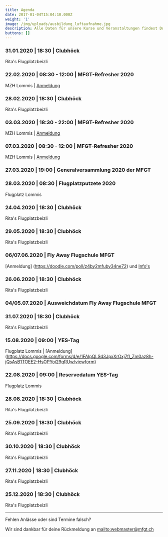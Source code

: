 ```yaml
---
title: Agenda
date: 2017-01-04T15:04:10.000Z
weight: '1'
image: /img/uploads/ausbildung_luftaufnahme.jpg
description: Alle Daten für unsere Kurse und Veranstaltungen findest Du in unserer Agenda.
buttons: []
---
```

### 31.01.2020 | 18:30 | Clubhöck

Rita's Flugplatzbeizli

### 22.02.2020 | 08:30 - 12:00 | MFGT-Refresher 2020

MZH Lommis | [Anmeldung](https://doodle.com/poll/b4hmxzmn4axebr5u)

### 28.02.2020 | 18:30 | Clubhöck

Rita's Flugplatzbeizli

### 03.03.2020 | 18:30 - 22:00 | MFGT-Refresher 2020

MZH Lommis | [Anmeldung](https://doodle.com/poll/b4hmxzmn4axebr5u)

### 07.03.2020 | 08:30 - 12:00 | MFGT-Refresher 2020

MZH Lommis | [Anmeldung](https://doodle.com/poll/b4hmxzmn4axebr5u)

### 27.03.2020 | 19:00 | Generalversammlung 2020 der MFGT

### 28.03.2020 | 08:30 | Flugplatzputzete 2020

Flugplatz Lommis

### 24.04.2020 | 18:30 | Clubhöck

Rita's Flugplatzbeizli

### 29.05.2020 | 18:30 | Clubhöck

Rita's Flugplatzbeizli

### 06/07.06.2020 | Fly Away Flugschule MFGT

[Anmeldung] (https://doodle.com/poll/z4by2mfubv34ne72) und [Info's](mailto:andre.heinzelmann@mfgt.ch)

### 26.06.2020 | 18:30 | Clubhöck

Rita's Flugplatzbeizli

### 04/05.07.2020 | Ausweichdatum Fly Away Flugschule MFGT

### 31.07.2020 | 18:30 | Clubhöck

Rita's Flugplatzbeizli

### 15.08.2020 | 09:00 | YES-Tag

Flugplatz Lommis | [Anmeldung] (https://docs.google.com/forms/d/e/1FAIpQLSd3JpxXrOxj7fl_Zm0az8h-jQsAsB1TOEE2-HsOPYoi29qRUw/viewform)

### 22.08.2020 | 09:00 | Reservedatum YES-Tag

Flugplatz Lommis

### 28.08.2020 | 18:30 | Clubhöck

Rita's Flugplatzbeizli

### 25.09.2020 | 18:30 | Clubhöck

Rita's Flugplatzbeizli

### 30.10.2020 | 18:30 | Clubhöck

Rita's Flugplatzbeizli

### 27.11.2020 | 18:30 | Clubhöck

Rita's Flugplatzbeizli

### 25.12.2020 | 18:30 | Clubhöck

Rita's Flugplatzbeizli

<hr>

Fehlen Anlässe oder sind Termine falsch?

Wir sind dankbar für deine Rückmeldung an <mailto:webmaster@mfgt.ch>
